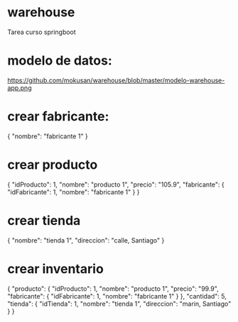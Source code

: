 # warehouse
Tarea curso springboot

# modelo de datos:
https://github.com/mokusan/warehouse/blob/master/modelo-warehouse-app.png

# crear fabricante:
{
    "nombre": "fabricante 1"
}

# crear producto 
{
    "idProducto": 1,
    "nombre": "producto 1",
    "precio": "105.9",
    "fabricante": {
        "idFabricante": 1,
        "nombre": "fabricante 1"
    }
}

# crear tienda
{
    "nombre": "tienda 1",
    "direccion": "calle, Santiago"
}

# crear inventario
{
    "producto": {
        "idProducto": 1,
        "nombre": "producto 1",
        "precio": "99.9",
        "fabricante": {
            "idFabricante": 1,
            "nombre": "fabricante 1"
        }
    },
    "cantidad": 5,
    "tienda": {
        "idTienda": 1,
        "nombre": "tienda 1",
        "direccion": "marin, Santiago"
    }
}
